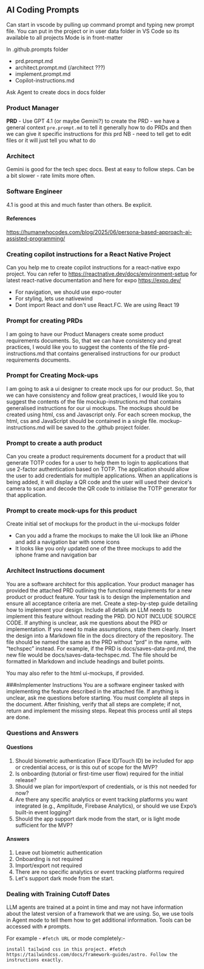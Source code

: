 ## AI Coding Prompts

Can start in vscode by pulling up command prompt and typing new prompt file.
You can put in the project or in user data folder in VS Code so its available to all projects
Mode is in front-matter

In .github.prompts folder
- prd.prompt.md
- architect.prompt.md  (/architect ???)
- implement.prompt.md
- Copilot-instructions.md

Ask Agent to create docs in docs folder

### Product Manager
**PRD** - Use GPT 4.1 (or maybe Gemini?) to create the PRD - we have a general context `pre.prompt.md` to tell it generally how to do PRDs and then we can give it specific instructions for *this* prd
NB - need to tell get to edit files or it will just tell you what to do

### Architect
Gemini is good for the tech spec docs. Best at easy to follow steps. Can be a bit slower - rate limits more often.

### Software Engineer
4.1 is good at this and much faster than others. Be explicit.

#### References
https://humanwhocodes.com/blog/2025/06/persona-based-approach-ai-assisted-programming/


### Creating copilot instructions for a React Native Project 
Can you help me to create copilot instructions for a react-native expo project. You can refer to https://reactnative.dev/docs/environment-setup for latest react-native documentation and here for expo https://expo.dev/

- For navigation, we should use expo-router
- For styling, lets use nativewind
- Dont import React and don't use React.FC. We are using React 19

### Prompt for creating PRDs
I am going to have our Product Managers create some product requirements documents. So, that we can have consistency and great practices, I would like you to suggest the contents of the file prd-instructions.md that contains generalised instructions for our product requirements documents.

### Prompt for Creating Mock-ups
I am going to ask a ui designer to create mock ups for our product. So, that we can have consistency and follow great practices, I would like you to suggest the contents of the file mockup-instructions.md that contains generalised instructions for our ui mockups. The mockups should be created using html, css and Javascript only. For each screen mockup, the html, css and JavaScript should be contained in a single file. mockup-instructions.md will be saved to the .github project folder.

### Prompt to create a auth product
Can you create a product requirements document for a product that will generate TOTP codes for a user to help them to login to applications that  use 2-factor authentication based on TOTP. The application should allow the user to add credentials for multiple applications. When an applications is being added, it will display a QR code and the user will used their device's camera to scan and decode the QR code to initilaise the TOTP generator for that application.

### Prompt to create mock-ups for this product
Create initial set of mockups for the product in the ui-mockups folder
- Can you add a frame the mockups to make the UI look like an iPhone and add a navigation bar with some icons
- It looks like you only updated one of the three mockups to add the iphone frame and navigation bar

### Architect Instructions document
You are a software architect for this application. Your product manager has provided the attached
PRD outlining the functional requirements for a new product or product feature. Your task is to design
the implementation and ensure all acceptance criteria are met. Create a step-by-step guide detailing
how to implement your design. Include all details an LLM needs to implement this feature without
reading the PRD. DO NOT INCLUDE SOURCE CODE. If anything is unclear, ask me questions about the
PRD or implementation. If you need to make assumptions, state them clearly. Insert the design
into a Markdown file in the docs directory of the repository. The file should be named the same
as the PRD without “prd” in the name, with “techspec” instead. For example, if the PRD is
docs/saves-data-prd.md, the new file would be docs/saves-data-techspec.md. The file should be
formatted in Markdown and include headings and bullet points.

You may also refer to the html ui-mockups, if provided.

###nImplementer Instructions
You are a software engineer tasked with implementing the feature described in the attached file. If anything is unclear, ask me questions before starting. You must complete all steps in the document. After finishing, verify that all steps are complete; if not, return and implement the missing steps. Repeat this process until all steps are done.

### Questions and Answers

#### Questions
1. Should biometric authentication (Face ID/Touch ID) be included for app or credential access, or is this out of scope for the MVP?
2. Is onboarding (tutorial or first-time user flow) required for the initial release?
3. Should we plan for import/export of credentials, or is this not needed for now?
4. Are there any specific analytics or event tracking platforms you want integrated (e.g., Amplitude, Firebase Analytics), or should we use Expo’s built-in event logging?
5. Should the app support dark mode from the start, or is light mode sufficient for the MVP?

#### Answers
1. Leave out biometric authentication
2. Onboarding is not required
3. Import/export not required
4. There are no specific analytics or event tracking platforms required
5. Let's support dark mode from the start.

### Dealing with Training Cutoff Dates

LLM agents are trained at a point in time and may not have information about the latest version of a framework that we are using. So, we use tools in Agent mode to tell them how to get additional information. Tools can be accessed with `#` prompts.

For example - `#fetch URL` or mode completely:-

```
install tailwind css in this project. #fetch https://tailwindcss.com/docs/framework-guides/astro. Follow the instructions exactly.
```
